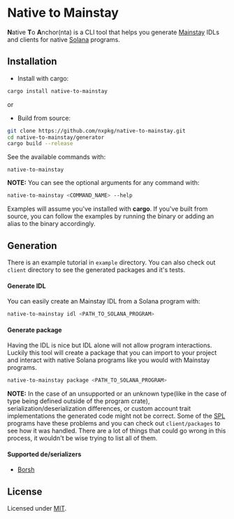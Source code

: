 # Native to Mainstay

**N**ative **T**o **A**nchor(nta) is a CLI tool that helps you generate [Mainstay](https://github.com/nxpkg/mainstay) IDLs and clients for native [Solana](https://github.com/solana-labs/solana) programs.

## Installation

- Install with cargo:

```sh
cargo install native-to-mainstay
```

or

- Build from source:

```sh
git clone https://github.com/nxpkg/native-to-mainstay.git
cd native-to-mainstay/generator
cargo build --release
```

See the available commands with:

```
native-to-mainstay
```

**NOTE:** You can see the optional arguments for any command with:

```sh
native-to-mainstay <COMMAND_NAME> --help
```

Examples will assume you've installed with **cargo**. If you've built from source, you can follow the examples by running the binary or adding an alias to the binary accordingly.

## Generation

There is an example tutorial in `example` directory. You can also check out `client` directory to see the generated packages and it's tests.

#### Generate IDL

You can easily create an Mainstay IDL from a Solana program with:

```sh
native-to-mainstay idl <PATH_TO_SOLANA_PROGRAM>
```

#### Generate package

Having the IDL is nice but IDL alone will not allow program interactions. Luckily this tool will create a package that you can import to your project and interact with native Solana programs like you would with Mainstay programs.

```sh
native-to-mainstay package <PATH_TO_SOLANA_PROGRAM>
```

**NOTE:** In the case of an unsupported or an unknown type(like in the case of type being defined outside of the program crate), serialization/deserialization differences, or custom account trait implementations the generated code might not be correct. Some of the [SPL](https://github.com/solana-labs/solana-program-library) programs have these problems and you can check out `client/packages` to see how it was handled. There are a lot of things that could go wrong in this process, it wouldn't be wise trying to list all of them.

#### Supported de/serializers

- [Borsh](https://borsh.io)

## License

Licensed under [MIT](https://github.com/nxpkg/native-to-mainstay/blob/master/generator/LICENSE).
